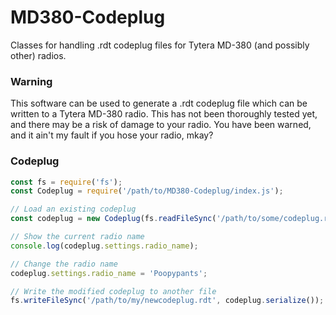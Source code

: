 # MD380-Codeplug
Classes for handling .rdt codeplug files for Tytera MD-380 (and possibly other) radios.

### Warning

This software can be used to generate a .rdt codeplug file which can be written
to a Tytera MD-380 radio.  This has not been thoroughly tested yet, and there
may be a risk of damage to your radio.  You have been warned, and it ain't my
fault if you hose your radio, mkay?

### Codeplug

```js
const fs = require('fs');
const Codeplug = require('/path/to/MD380-Codeplug/index.js');

// Load an existing codeplug
const codeplug = new Codeplug(fs.readFileSync('/path/to/some/codeplug.rdt'));

// Show the current radio name
console.log(codeplug.settings.radio_name);

// Change the radio name
codeplug.settings.radio_name = 'Poopypants';

// Write the modified codeplug to another file
fs.writeFileSync('/path/to/my/newcodeplug.rdt', codeplug.serialize());
```
